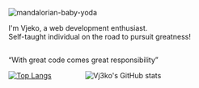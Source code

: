 ![mandalorian-baby-yoda](https://user-images.githubusercontent.com/76040902/153282787-ba2e2cc3-2bad-4528-ac48-bc556db66edf.gif)

I'm Vjeko, a web development enthusiast. <br>
Self-taught individual on the road to pursuit greatness! <br>
##

“With great code comes great responsibility”

[![Top Langs](https://github-readme-stats.vercel.app/api/top-langs/?username=Vj3ko)](https://github.com/Vj3ko/github-readme-stats) &nbsp; &nbsp; &nbsp; &nbsp; &nbsp; &nbsp;  &nbsp; &nbsp;
![Vj3ko's GitHub stats](https://github-readme-stats.vercel.app/api?username=Vj3ko&show_icons=true&theme=radical)





<!---
Vjekoni/Vjekoni is a ✨ special ✨ repository because its `README.md` (this file) appears on your GitHub profile.
You can click the Preview link to take a look at your changes.
--->
